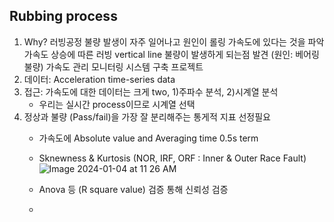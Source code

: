 
## Rubbing process

1. Why? 러빙공정 불량 발생이 자주 일어나고 원인이 롤링 가속도에 있다는 것을 파악
   가속도 상승에 따른 러빙 vertical line 불량이 발생하게 되는점 발견 (원인: 베어링 불량)
   가속도 관리 모니터링 시스템 구축 프로젝트
2. 데이터: Acceleration time-series data
3. 접근: 가속도에 대한 데이터는 크게 two, 1)주파수 분석, 2)시계열 분석
   - 우리는 실시간 process이므로 시계열 선택
4. 정상과 불량 (Pass/fail)을 가장 잘 분리해주는 통게적 지표 선정필요
   - 가속도에 Absolute value and Averaging time 0.5s term
   - Sknewness & Kurtosis (NOR, IRF, ORF : Inner & Outer Race Fault)
   ![Image 2024-01-04 at 11 26 AM](https://github.com/scottmsoh/ref_industry/assets/112598791/688a0895-7d88-429e-a670-18a3380791ec)

   - Anova 등 (R square value) 검증 통해 신뢰성 검증
   - 
